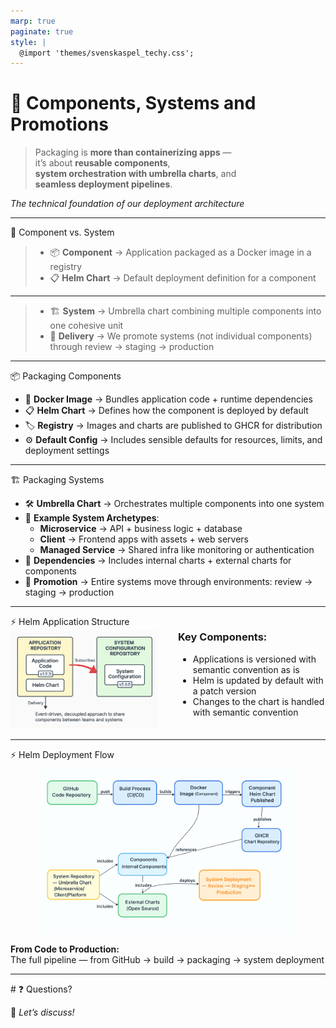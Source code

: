 ```yaml
---
marp: true
paginate: true
style: |
  @import 'themes/svenskaspel_techy.css';
---
```


<!-- _class: lead -->

# 🎯 Components, Systems and Promotions

> Packaging is **more than containerizing apps** —  
> it’s about **reusable components**,  
> **system orchestration with umbrella charts**, and  
> **seamless deployment pipelines**.

*The technical foundation of our deployment architecture*

---

<div class="slide-header">🚀 Component vs. System</div>

<div class="content-area">

> - 📦 **Component** → Application packaged as a Docker image in a registry  
> - 📋 **Helm Chart** → Default deployment definition for 
a component  

<hr class="slide-divider" />

> - 🏗️ **System** → Umbrella chart combining multiple components into one cohesive unit  
> - 🚀 **Delivery** → We promote systems (not individual components) through review → staging → production

</div>

---

<div class="slide-header">📦 Packaging Components</div>

<div class="content-area">

- 🐳 **Docker Image** → Bundles application code + runtime dependencies  
- 📋 **Helm Chart** → Defines how the component is deployed by default  
- 🏷️ **Registry** → Images and charts are published to GHCR for distribution  
- ⚙️ **Default Config** → Includes sensible defaults for resources, limits, and deployment settings  

</div>

---

<div class="slide-header">🏗️ Packaging Systems</div>

<div class="content-area">

- 🛠️ **Umbrella Chart** → Orchestrates multiple components into one system  
- 🎯 **Example System Archetypes**:
  - **Microservice** → API + business logic + database  
  - **Client** → Frontend apps with assets + web servers  
  - **Managed Service** → Shared infra like monitoring or authentication  
- 🔗 **Dependencies** → Includes internal charts + external charts  for components
- 🔄 **Promotion** → Entire systems move through environments: review → staging → production  

</div>

---



<div class="slide-header">⚡ Helm Application Structure</div>
<div class="content-area">

<div style="display: flex; align-items: flex-start; gap: 2rem;">
  <div style="flex: 1;">
    <img src="diagrams/helm_structure_decoupled.png" alt="Helm Application Structure" style="width: 100%; height: auto; max-height: 400px; object-fit: contain;">
  </div>
  <div style="flex: 1;">
    <h3 style="margin-top: 0;">Key Components:</h3>
    <ul>
      <li>Applications is versioned with semantic convention as is</li>
      <li>Helm is updated by default with a patch version</li>
      <li>Changes to the chart is handled with semantic convention</li>
    </ul>
  </div>
</div>

</div>

---

<div class="slide-header">⚡ Helm Deployment Flow</div>

<div class="content-area">

<img src="diagrams/helm_deployment_flow.png" alt="Helm Deployment Flow" style="width: 80%; height: auto; max-height: 60%; object-fit: contain; margin: 5px auto; display: block;">

**From Code to Production:**  
The full pipeline — from GitHub → build → packaging → system deployment  

</div>

---

<!-- _class: invert -->
<div class="slide-header-light">
# ❓ Questions?
</div>

💬 *Let’s discuss!*  